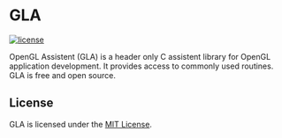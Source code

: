 # GLA

[![license](https://img.shields.io/badge/license-MIT-blue.svg)](https://github.com/laschuet/gla/blob/master/LICENSE.txt)

OpenGL Assistent (GLA) is a header only C assistent library for OpenGL
application development. It provides access to commonly used routines. GLA is
free and open source.

## License

GLA is licensed under the [MIT License](./LICENSE.txt).
